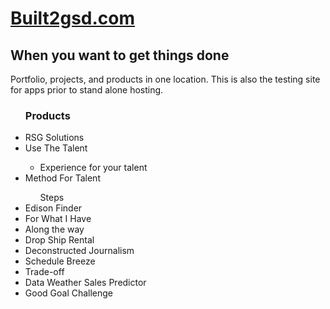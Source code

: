 <html>
<head>

<body>

<h1> <a href="http://www.built2GSD.com">Built2gsd.com</a></h1>

<h2>When you want to get things done</h2>
<p>Portfolio, projects, and products in one location. This is also the testing site for apps prior to stand alone hosting.</p>

<ul>

  <p><h3>Products</h3></p>
  <li>RSG Solutions</li>
  <li>Use The Talent</li><ul><li>Experience for your talent </li></ul>
  <li>Method For Talent</li>
  <ul>Steps</ul>
  <li>Edison Finder</li>
  <li>For What I Have</li>
  <li>Along the way</li>
  <li>Drop Ship Rental </li>
  <li>Deconstructed Journalism </li>
  <li>Schedule Breeze</li>
  <li>Trade-off</li>
  <li>Data Weather Sales Predictor </li>
  <li>Good Goal Challenge</li>
  
  </ul>
</body>
</html>
